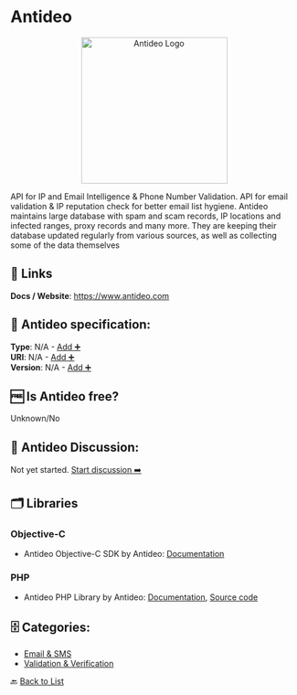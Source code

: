 # Antideo
<p align="center">
    <img width="256" src="https://raw.githubusercontent.com/apis-list/apis-list/main/apis/antideo/logo_256x256.png" alt="Antideo Logo"/>
</p>
API for IP and Email Intelligence &amp; Phone Number Validation. API for email validation &amp; IP reputation check for better email list hygiene. Antideo maintains large database with spam and scam records, IP locations and infected ranges, proxy records and many more. They are keeping their database updated regularly from various sources, as well as collecting some of the data themselves

##  🔗 Links
**Docs / Website**: https://www.antideo.com

## 🧬 Antideo specification:
**Type**: N/A - [Add ➕](https://github.com/apis-list/apis-list/edit/main/apis-list.yaml)  
**URI**: N/A - [Add ➕](https://github.com/apis-list/apis-list/edit/main/apis-list.yaml)  
**Version**: N/A - [Add ➕](https://github.com/apis-list/apis-list/edit/main/apis-list.yaml)

## 🆓 Is Antideo free?
 Unknown/No 

## 💬 Antideo Discussion:
Not yet started. [Start discussion ➡️](https://github.com/apis-list/apis-list/discussions/new)

## 🗂️ Libraries
### Objective-C
- Antideo Objective-C SDK by Antideo: [Documentation](https://github.com/antideo/xcode)

### PHP
- Antideo PHP Library by Antideo: [Documentation](https://www.antideo.com), [Source code](https://github.com/antideo/PHP)


## 🗄️ Categories:
- [Email & SMS](https://github.com/apis-list/apis-list#email--sms-)
- [Validation & Verification](https://github.com/apis-list/apis-list#validation--verification-)

🔙  [Back to List](https://github.com/apis-list/apis-list)
